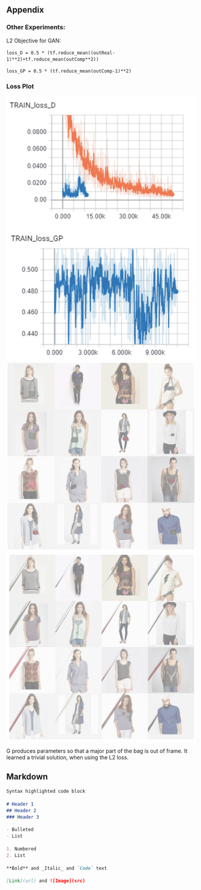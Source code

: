 ## Appendix

### Other Experiments:

L2 Objective for GAN:

`loss_D = 0.5 * (tf.reduce_mean((outReal-1)**2)+tf.reduce_mean(outComp**2))`

`loss_GP = 0.5 * (tf.reduce_mean(outComp-1)**2)`


### Loss Plot

<img src="img/curve1.png" width=500>
<img src="img/curve2.png" width=500>
<img src="img/i1.png" width=500>
<img src="img/i2.png" width=500>

G produces parameters so that a major part of the bag is out of frame. It learned a trivial solution, when using the L2 loss.



## Markdown

```markdown
Syntax highlighted code block

# Header 1
## Header 2
### Header 3

- Bulleted
- List

1. Numbered
2. List

**Bold** and _Italic_ and `Code` text

[Link](url) and ![Image](src)
```


